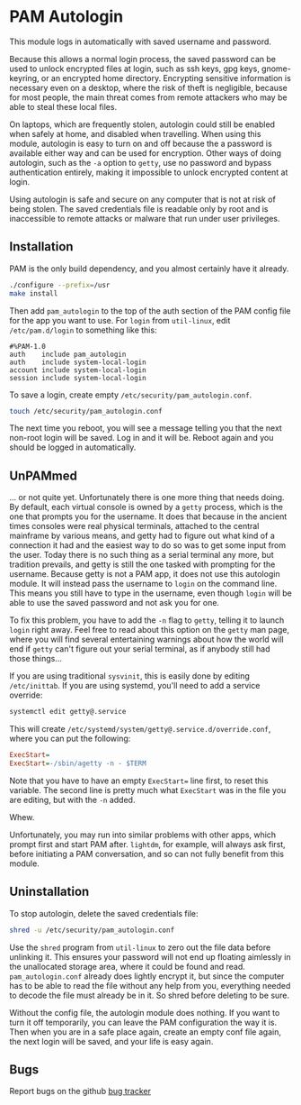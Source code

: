 # PAM Autologin

This module logs in automatically with saved username and password.

Because this allows a normal login process, the saved password can be
used to unlock encrypted files at login, such as ssh keys, gpg keys,
gnome-keyring, or an encrypted home directory. Encrypting sensitive
information is necessary even on a desktop, where the risk of theft is
negligible, because for most people, the main threat comes from remote
attackers who may be able to steal these local files.

On laptops, which are frequently stolen, autologin could still be
enabled when safely at home, and disabled when travelling. When using
this module, autologin is easy to turn on and off because the a password
is available either way and can be used for encryption. Other ways of
doing autologin, such as the `-a` option to `getty`, use no password and
bypass authentication entirely, making it impossible to unlock encrypted
content at login.

Using autologin is safe and secure on any computer that is not at risk of
being stolen. The saved credentials file is readable only by root and is
inaccessible to remote attacks or malware that run under user privileges.

## Installation

PAM is the only build dependency, and you almost certainly have it already.
```sh
./configure --prefix=/usr
make install
```
Then add `pam_autologin` to the top of the auth section of the PAM config
file for the app you want to use. For `login` from `util-linux`, edit
`/etc/pam.d/login` to something like this:
```pam
#%PAM-1.0
auth    include pam_autologin
auth    include system-local-login
account include system-local-login
session include system-local-login
```
To save a login, create empty `/etc/security/pam_autologin.conf`.
```sh
touch /etc/security/pam_autologin.conf
```
The next time you reboot, you will see a message telling you that the next
non-root login will be saved. Log in and it will be. Reboot again and you
should be logged in automatically.

## UnPAMmed

... or not quite yet. Unfortunately there is one more thing that needs
doing. By default, each virtual console is owned by a `getty` process,
which is the one that prompts you for the username. It does that because
in the ancient times consoles were real physical terminals, attached to
the central mainframe by various means, and getty had to figure out what
kind of a connection it had and the easiest way to do so was to get some
input from the user. Today there is no such thing as a serial terminal
any more, but tradition prevails, and getty is still the one tasked with
prompting for the username. Because getty is not a PAM app, it does not
use this autologin module. It will instead pass the username to `login`
on the command line. This means you still have to type in the username,
even though `login` will be able to use the saved password and not ask
you for one.

To fix this problem, you have to add the `-n` flag to `getty`, telling it
to launch `login` right away. Feel free to read about this option on the
`getty` man page, where you will find several entertaining warnings about
how the world will end if `getty` can't figure out your serial terminal,
as if anybody still had those things...

If you are using traditional `sysvinit`, this is easily done by editing
`/etc/inittab`. If you are using systemd, you'll need to add a service
override:
```sh
systemctl edit getty@.service
```
This will create `/etc/systemd/system/getty@.service.d/override.conf`,
where you can put the following:
```ini
ExecStart=
ExecStart=-/sbin/agetty -n - $TERM
```
Note that you have to have an empty `ExecStart=` line first, to reset
this variable. The second line is pretty much what `ExecStart` was in
the file you are editing, but with the `-n` added.

Whew.

Unfortunately, you may run into similar problems with other apps, which
prompt first and start PAM after. `lightdm`, for example, will always
ask first, before initiating a PAM conversation, and so can not fully
benefit from this module.

## Uninstallation

To stop autologin, delete the saved credentials file:
```sh
shred -u /etc/security/pam_autologin.conf
```
Use the `shred` program from `util-linux` to zero out the file data
before unlinking it. This ensures your password will not end up floating
aimlessly in the unallocated storage area, where it could be found and
read. `pam_autologin.conf` already does lightly encrypt it, but since
the computer has to be able to read the file without any help from you,
everything needed to decode the file must already be in it. So shred
before deleting to be sure.

Without the config file, the autologin module does nothing. If you want
to turn it off temporarily, you can leave the PAM configuration the way
it is. Then when you are in a safe place again, create an empty conf
file again, the next login will be saved, and your life is easy again.

## Bugs

Report bugs on the github [bug tracker](https://github.com/msharov/pam_autologin/issues)
